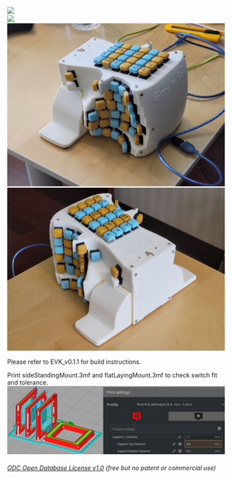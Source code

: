 ![](Case0.jpg)  
![](Case1.jpg)  
![](Keyboard0.jpg) 
![](Keyboard1.jpg)   
  
Please refer to EVK_v0.1.1 for build instructions.   
  
Print sideStandingMount.3mf and flatLayingMount.3mf to check switch fit and tolerance.  
![](SwitchMountLeftRightTop.jpg)

###### [ODC Open Database License v1.0](https://choosealicense.com/appendix/)  (free but no patent or commercial use)
